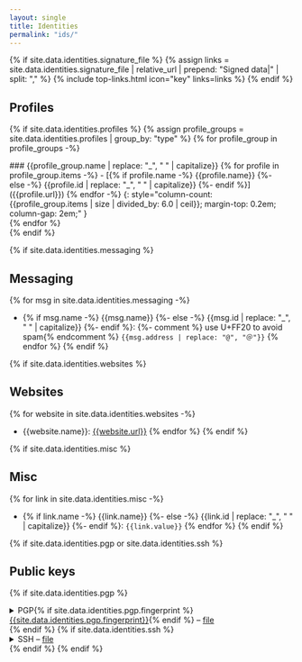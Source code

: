 ```yaml
---
layout: single
title: Identities
permalink: "ids/"
---
```

{% if site.data.identities.signature_file %}
{% assign links = site.data.identities.signature_file | relative_url | prepend: "Signed data|" | split: "," %}
{% include top-links.html icon="key" links=links %}
{% endif %}


## Profiles
{% if site.data.identities.profiles %}
{% assign profile_groups = site.data.identities.profiles | group_by: "type" %}
{% for profile_group in profile_groups -%}
<div markdown="1" style="float: left; margin-right: 1.5em;">
### {{profile_group.name | replace: "_", " " | capitalize}}
{% for profile in profile_group.items -%}
- [{% if profile.name -%}
    {{profile.name}}
  {%- else -%}
    {{profile.id | replace: "_", " " | capitalize}}
  {%- endif %}]({{profile.url}})
{% endfor -%}
{: style="column-count: {{profile_group.items | size | divided_by: 6.0 | ceil}}; margin-top: 0.2em; column-gap: 2em;" }
</div>
{% endfor %}
<div style="clear: both;" />
{% endif %}


{% if site.data.identities.messaging %}
## Messaging
{% for msg in site.data.identities.messaging -%}
- {% if msg.name -%}
    {{msg.name}}
  {%- else -%}
    {{msg.id | replace: "_", " " | capitalize}}
  {%- endif %}:
  {%- comment %} use U+FF20 to avoid spam{% endcomment %}
  `{{msg.address | replace: "@", "＠"}}`
{% endfor %}
{% endif %}


{% if site.data.identities.websites %}
## Websites
{% for website in site.data.identities.websites -%}
- {{website.name}}: [{{website.url}}]({{website.url}})
{% endfor %}
{% endif %}


{% if site.data.identities.misc %}
## Misc
{% for link in site.data.identities.misc -%}
- {% if link.name -%}
    {{link.name}}
  {%- else -%}
    {{link.id | replace: "_", " " | capitalize}}
  {%- endif %}: `{{link.value}}`
{% endfor %}
{% endif %}


{% if site.data.identities.pgp or site.data.identities.ssh %}
## Public keys
{% if site.data.identities.pgp %}
<details>
  <summary>PGP{% if site.data.identities.pgp.fingerprint %} <a href="http://pool.sks-keyservers.net/pks/lookup?search=0x{{site.data.identities.pgp.fingerprint | replace: ' ', ''}}&op=vindex">{{site.data.identities.pgp.fingerprint}}</a>{% endif %} – <a href="{{site.data.identities.pgp.file | relative_url}}">file</a></summary>
  <pre>{{site.data.identities.pgp.key}}</pre>
</details>
{% endif %}
{% if site.data.identities.ssh %}
<details>
  <summary>SSH – <a href="{{site.data.identities.pgp.file | relative_url}}">file</a></summary>
  <pre>{{site.data.identities.ssh.key}}</pre>
</details>
{% endif %}
{% endif %}
